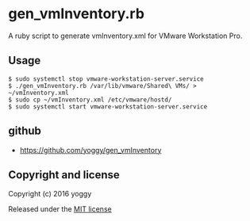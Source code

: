 gen_vmInventory.rb
====
A ruby script to generate vmInventory.xml for VMware Workstation Pro.

Usage
----

    $ sudo systemctl stop vmware-workstation-server.service
    $ ./gen_vmInventory.rb /var/lib/vmware/Shared\ VMs/ > ~/vmInventory.xml
    $ sudo cp ~/vmInventory.xml /etc/vmware/hostd/
    $ sudo systemctl start vmware-workstation-server.service

github
----
  - https://github.com/yoggy/gen_vmInventory

Copyright and license
----

Copyright (c) 2016 yoggy

Released under the [MIT license](LICENSE.txt)
